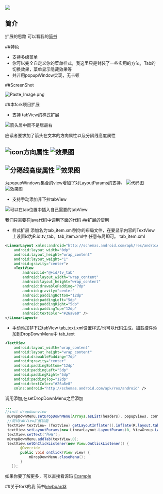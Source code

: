 [![](https://jitpack.io/v/dongjunkun/DropDownMenu.svg)](https://jitpack.io/#dongjunkun/DropDownMenu)

## 简介
扩展的思路 可以看我的[简书](http://www.jianshu.com/p/719267a0df32)

##特色
 - 支持多级菜单
 - 你可以完全自定义你的菜单样式，我这里只是封装了一些实用的方法，Tab的切换效果，菜单显示隐藏效果等
 - 并非用popupWindow实现，无卡顿
 
##ScreenShot

![Paste_Image.png](https://raw.githubusercontent.com/dongjunkun/DropDownMenu/master/art/simple.gif)

##本fork项目扩展
 - 支持 tabView的样式扩展
 
![箭头居中而不是居最右](http://upload-images.jianshu.io/upload_images/1682632-a7d108a623dabb17.png?imageMogr2/auto-orient/strip%7CimageView2/2/w/1240)

 应读者要求加了箭头在文本的方向属性以及分隔线高度属性
 
![icon方向属性](http://upload-images.jianshu.io/upload_images/1682632-67fed77c933c62c8.png?imageMogr2/auto-orient/strip%7CimageView2/2/w/1240)
![效果图](http://upload-images.jianshu.io/upload_images/1682632-a9830a6500806c6c.png?imageMogr2/auto-orient/strip%7CimageView2/2/w/1240)
 ------
![分隔线高度属性](http://upload-images.jianshu.io/upload_images/1682632-14683c5a45292208.png?imageMogr2/auto-orient/strip%7CimageView2/2/w/1240)
![效果图](http://upload-images.jianshu.io/upload_images/1682632-74b76c2474762382.png?imageMogr2/auto-orient/strip%7CimageView2/2/w/1240)
-------
为popupWindows集合的view增加了对LayoutParams的支持。
![代码图](http://upload-images.jianshu.io/upload_images/1682632-e65f5c4edefc1b1e.png?imageMogr2/auto-orient/strip%7CimageView2/2/w/1240)
![效果图](http://upload-images.jianshu.io/upload_images/1682632-86ef98adaf6c8d44.png?imageMogr2/auto-orient/strip%7CimageView2/2/w/1240)
- 支持手动添加非下拉tabView

![可以在tab位置中插入自己需要的tabView](http://upload-images.jianshu.io/upload_images/1682632-54018e2db4c6bc13.png?imageMogr2/auto-orient/strip%7CimageView2/2/w/1240)

我们只需要在java代码中调用下面的代码
##扩展的使用
 - 样式扩展
添加名为tab_item.xml到你的布局文件，在要显示内容的TextView上设置id为R.id.tv_tab。tab_item.xml中 任意布局即可。
tab_item.xml
```xml
<LinearLayout xmlns:android="http://schemas.android.com/apk/res/android"
    android:layout_width="0dp"
    android:layout_height="wrap_content"
    android:layout_weight="1"
    android:gravity="center">
    <TextView
        android:id="@+id/tv_tab"
        android:layout_width="wrap_content"
        android:layout_height="wrap_content"
        android:drawablePadding="7dp"
        android:gravity="center"
        android:paddingBottom="12dp"
        android:paddingLeft="5dp"
        android:paddingRight="5dp"
        android:paddingTop="12dp"
        android:textColor="#26a8e0" />
</LinearLayout>
```
 - 手动添加非下拉tabView
tab_text.xml设置样式/也可以代码生成，加载控件添加到DropDownMenu中
tab_text
```xml
<TextView
    android:layout_width="wrap_content"
    android:layout_height="wrap_content"
    android:drawablePadding="7dp"
    android:gravity="center"
    android:paddingBottom="12dp"
    android:paddingLeft="5dp"
    android:paddingRight="5dp"
    android:paddingTop="12dp"
    android:textColor="#26a8e0"
    xmlns:android="http://schemas.android.com/apk/res/android" />
```
 调用添加,在setDropDownMenu之后添加
```java
...
//init dropdownview
 mDropDownMenu.setDropDownMenu(Arrays.asList(headers), popupViews, contentView);
 //测试tabView扩展功能
 TextView textView= (TextView) getLayoutInflater().inflate(R.layout.tab_text,null);
 textView.setLayoutParams(new LinearLayout.LayoutParams(0, ViewGroup.LayoutParams.WRAP_CONTENT, 1.0f));
 textView.setText("所有");
 mDropDownMenu.addTab(textView,0);
 textView.setOnClickListener(new View.OnClickListener() {
       @Override
       public void onClick(View view) {
           mDropDownMenu.closeMenu();
       }
   });
```
如果你要了解更多，可以直接看源码  <a href="https://github.com/keyboard3/DropDownMenu/blob/master/app/src/main/java/com/yyy/djk/dropdownmenu/MainActivity.java">Example</a>

##关于fork的我
简书[keyboard3](http://www.jianshu.com/users/62329de8c8a6/latest_articles)
